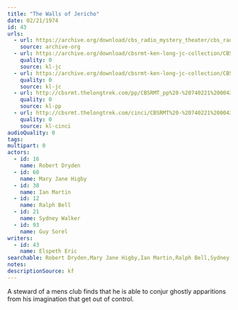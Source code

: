 ```yaml
---
title: "The Walls of Jericho"
date: 02/21/1974
id: 43
urls: 
  - url: https://archive.org/download/cbs_radio_mystery_theater/cbs_radio_mystery_theater-0001-0050.zip/cbs_radio_mystery_theater-0001-0050%2Fcbsrmt_0043_the_walls_of_jericho.mp3
    source: archive-org
  - url: https://archive.org/download/cbsrmt-ken-long-jc-collection/CBSRMT - 740221 0043 Walls Of Jericho vbr bm2_jc.mp3
    quality: 0
    source: kl-jc
  - url: https://archive.org/download/cbsrmt-ken-long-jc-collection/CBSRMT - 740221 0043 Walls Of Jericho vbr kb2_jc.mp3
    quality: 0
    source: kl-jc
  - url: http://cbsrmt.thelongtrek.com/pp/CBSRMT_pp%20-%20740221%200043%20The%20Walls%20of%20Jericho.mp3
    quality: 0
    source: kl-pp
  - url: http://cbsrmt.thelongtrek.com/cinci/CBSRMT%20-%20740221%200043%20The%20Walls%20Of%20Jericho_cinci.mp3
    quality: 0
    source: kl-cinci
audioQuality: 0
tags: 
multipart: 0
actors:  
  - id: 16
    name: Robert Dryden  
  - id: 60
    name: Mary Jane Higby  
  - id: 38
    name: Ian Martin  
  - id: 12
    name: Ralph Bell  
  - id: 21
    name: Sydney Walker  
  - id: 93
    name: Guy Sorel
writers:  
  - id: 43
    name: Elspeth Eric
searchable: Robert Dryden,Mary Jane Higby,Ian Martin,Ralph Bell,Sydney Walker,Guy Sorel Elspeth Eric
notes: 
descriptionSource: kf
---
```

A steward of a mens club finds that he is able to conjur ghostly apparitions from his imagination that get out of control.